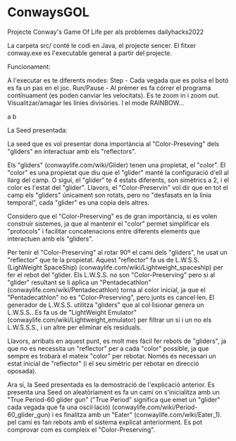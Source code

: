 # ConwaysGOL
Projecte Conway's Game Of Life per als problemes dailyhacks2022


La carpeta src/ conté le codi en Java, el projecte sencer.
El fitxer conway.exe es l'executable generat a partir del projecte.


Funcionament:

A l'executar es te diferents modes:
Step - Cada vegada que es polsa el botó es fa un pas en el joc.
Run/Pause - Al prémer es fa córrer el programa contínuament (es poden canviar les velocitats).
Es te zoom in i zoom out.
Visualitzar/amagar les línies divisòries.
I el mode RAINBOW...

a
b


La Seed presentada:

La seed que es vol presentar dona importància al "Color-Preseving" dels "gliders" en interactuar amb els "reflectors".

Els "gliders" (conwaylife.com/wiki/Glider) tenen una propietat, el "color". El "color" es una propietat que diu que el "glider" manté la configuració d'ell al llarg del camp. O sigui, el "glider" te 4 estats diferents, son simètrics a 2, i el color es l'estat del "glider". Llavors, el "Color-Preservin" vol dir que en tot el camp els "gliders" únicament son rotats, pero no "desfasats en la linia temporal", cada "glider" es una copia dels altres.

Considero que el "Color-Preserving" es de gran importància, si es volen construir sistemes, ja que al mantenir el "color" permet simplificar els "protocols" i facilitar concatenacions entre diferents elements que interactuen amb els "gliders".

Per tenir el "Color-Preserving" al rotar 90º el camí dels "gliders", he usat un "reflector" que te la propietat. Aquest "reflector" fa us de L.W.S.S. (LighWeight SpaceShip) (conwaylife.com/wiki/Lightweight_spaceship) per fer el rebot del "glider. Els L.W.S.S. no son "Color-Preserving" pero si al "glider" resultant se li aplica un "Pentadecathlon" (conwaylife.com/wiki/Pentadecathlon) torna al color inicial, ja que el "Pentadecathlon" no es "Color-Preserving", pero junts es cancel·len. El generador de L.W.S.S. utilitza "gliders" que al col·lisionar genera un L.W.S.S.. Es fa us de "LightWeight Emulator" (conwaylife.com/wiki/Lightweight_emulator) per filtrar un si i un no els L.W.S.S.S., i un altre per eliminar els residuals.

Llavors, arribats en aquest punt, es molt mes fàcil fer rebots de "gliders", ja que no es necessita un "reflector" per a cada "color" possible, ja que sempre es trobarà el mateix "color" per rebotar. Només és necessari un estat inicial de "reflector" (i el seu simètric per rebotar en direcció oposada).

Ara si, la Seed presentada es la demostració de l'explicació anterior. Es presenta una Seed on aleatòriament es fa un camí on s'inicialitza amb un "True Period-60 glider gun" ("True Period" significa que emet un "glider" cada vegada que fa una oscil·lació) (conwaylife.com/wiki/Period-60_glider_gun) i es finalitza amb un "Eater" (conwaylife.com/wiki/Eater_1). pel camí es fan rebots amb el sistema explicat anteriorment. Es pot comprovar com es compleix el "Color-Preserving".
